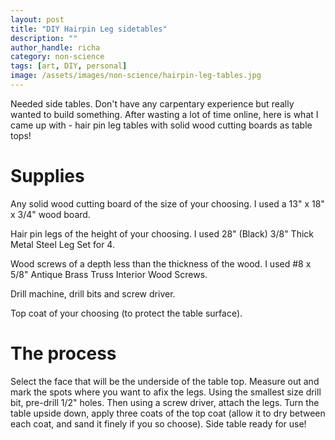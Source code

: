 ```yaml
---
layout: post
title: "DIY Hairpin Leg sidetables"
description: ""
author_handle: richa
category: non-science
tags: [art, DIY, personal]
image: /assets/images/non-science/hairpin-leg-tables.jpg
---
```


Needed side tables. Don't have any carpentary experience but really wanted to build something. After wasting a lot of time online, here is what I came up with - hair pin leg tables with solid wood cutting boards as table tops!

# Supplies
Any solid wood cutting board of the size of your choosing. I used a 13" x 18" x 3/4" wood board.

Hair pin legs of the height of your choosing. I used 28" (Black) 3/8" Thick Metal Steel Leg Set for 4.

Wood screws of a depth less than the thickness of the wood. I used #8 x 5/8" Antique Brass Truss Interior Wood Screws. 

Drill machine, drill bits and screw driver.

Top coat of your choosing (to protect the table surface).

# The process
Select the face that will be the underside of the table top. Measure out and mark the spots where you want to afix the legs. Using the smallest size drill bit, pre-drill 1/2" holes. Then using a screw driver, attach the legs. Turn the table upside down, apply three coats of the top coat (allow it to dry between each coat, and sand it finely if you so choose). Side table ready for use!

<!--
<div class="card mb-3">
    <img class="card-img-top" src="https://dl.dropboxusercontent.com/s/lpi9h64bvvzuvp3/IMG_20200411_094915.jpg?dl=0"/>
    <div class="card-body bg-light">
        <div class="card-text">
            DIY-Cutting board-hairpin leg sidetables.
        </div>
    </div>
</div>
-->